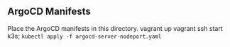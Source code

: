 ## ArgoCD Manifests 

Place the ArgoCD manifests in this directory.
vagrant up
vagrant ssh
start k3s;
`kubectl apply -f argocd-server-nodeport.yaml`

